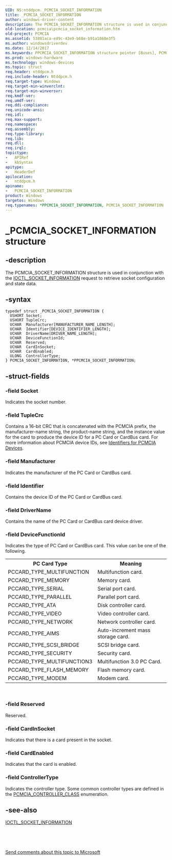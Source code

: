 ```yaml
---
UID: NS:ntddpcm._PCMCIA_SOCKET_INFORMATION
title: _PCMCIA_SOCKET_INFORMATION
author: windows-driver-content
description: The PCMCIA_SOCKET_INFORMATION structure is used in conjunction with the IOCTL_SOCKET_INFORMATION request to retrieve socket configuration and state data.
old-location: pcmcia\pcmcia_socket_information.htm
old-project: PCMCIA
ms.assetid: 53881aca-e49c-43e9-b68e-b91a1868e3f5
ms.author: windowsdriverdev
ms.date: 12/14/2017
ms.keywords: PPCMCIA_SOCKET_INFORMATION structure pointer [Buses], PCMCIA.pcmcia_socket_information, PCMCIA_SOCKET_INFORMATION structure [Buses], ntddpcm/PCMCIA_SOCKET_INFORMATION, ntddpcm/PPCMCIA_SOCKET_INFORMATION, PPCMCIA_SOCKET_INFORMATION, memcdref_b118ae5c-5dc5-4919-809d-5cfe5b25598f.xml, PCMCIA_SOCKET_INFORMATION, *PPCMCIA_SOCKET_INFORMATION, _PCMCIA_SOCKET_INFORMATION
ms.prod: windows-hardware
ms.technology: windows-devices
ms.topic: struct
req.header: ntddpcm.h
req.include-header: Ntddpcm.h
req.target-type: Windows
req.target-min-winverclnt: 
req.target-min-winversvr: 
req.kmdf-ver: 
req.umdf-ver: 
req.ddi-compliance: 
req.unicode-ansi: 
req.idl: 
req.max-support: 
req.namespace: 
req.assembly: 
req.type-library: 
req.lib: 
req.dll: 
req.irql: 
topictype: 
-	APIRef
-	kbSyntax
apitype: 
-	HeaderDef
apilocation: 
-	ntddpcm.h
apiname: 
-	PCMCIA_SOCKET_INFORMATION
product: Windows
targetos: Windows
req.typenames: *PPCMCIA_SOCKET_INFORMATION, PCMCIA_SOCKET_INFORMATION
---
```


# _PCMCIA_SOCKET_INFORMATION structure


## -description


The PCMCIA_SOCKET_INFORMATION structure is used in conjunction with the <a href="https://msdn.microsoft.com/library/windows/hardware/ff537275">IOCTL_SOCKET_INFORMATION</a> request to retrieve socket configuration and state data. 


## -syntax


````
typedef struct _PCMCIA_SOCKET_INFORMATION {
  USHORT Socket;
  USHORT TupleCrc;
  UCHAR  Manufacturer[MANUFACTURER_NAME_LENGTH];
  UCHAR  Identifier[DEVICE_IDENTIFIER_LENGTH];
  UCHAR  DriverName[DRIVER_NAME_LENGTH];
  UCHAR  DeviceFunctionId;
  UCHAR  Reserved;
  UCHAR  CardInSocket;
  UCHAR  CardEnabled;
  ULONG  ControllerType;
} PCMCIA_SOCKET_INFORMATION, *PPCMCIA_SOCKET_INFORMATION;
````


## -struct-fields




### -field Socket

Indicates the socket number. 


### -field TupleCrc

Contains a 16-bit CRC that is concatenated with the PCMCIA prefix, the manufacturer-name string, the product-name string, and the instance value for the card to produce the device ID for a PC Card or CardBus card. For more information about PCMCIA device IDs, see <a href="https://msdn.microsoft.com/7eaf6372-a9cc-4714-8955-52653ec57141">Identifiers for PCMCIA Devices</a>. 


### -field Manufacturer

Indicates the manufacturer of the PC Card or CardBus card. 


### -field Identifier

Contains the device ID of the PC Card or CardBus card. 


### -field DriverName

Contains the name of the PC Card or CardBus card device driver. 


### -field DeviceFunctionId

Indicates the type of PC Card or CardBus card. This value can be one of the following.
<table>
<tr>
<th>PC Card Type</th>
<th>Meaning</th>
</tr>
<tr>
<td>
PCCARD_TYPE_MULTIFUNCTION

</td>
<td>
Multifunction card.

</td>
</tr>
<tr>
<td>
PCCARD_TYPE_MEMORY

</td>
<td>
Memory card.

</td>
</tr>
<tr>
<td>
PCCARD_TYPE_SERIAL

</td>
<td>
Serial port card.

</td>
</tr>
<tr>
<td>
PCCARD_TYPE_PARALLEL

</td>
<td>
Parallel port card.

</td>
</tr>
<tr>
<td>
PCCARD_TYPE_ATA

</td>
<td>
Disk controller card. 

</td>
</tr>
<tr>
<td>
PCCARD_TYPE_VIDEO

</td>
<td>
Video controller card. 

</td>
</tr>
<tr>
<td>
PCCARD_TYPE_NETWORK

</td>
<td>
Network controller card. 

</td>
</tr>
<tr>
<td>
PCCARD_TYPE_AIMS

</td>
<td>
Auto-increment mass storage card. 

</td>
</tr>
<tr>
<td>
PCCARD_TYPE_SCSI_BRIDGE

</td>
<td>
SCSI bridge card. 

</td>
</tr>
<tr>
<td>
PCCARD_TYPE_SECURITY

</td>
<td>
Security card. 

</td>
</tr>
<tr>
<td>
PCCARD_TYPE_MULTIFUNCTION3

</td>
<td>
Multifunction 3.0 PC Card. 

</td>
</tr>
<tr>
<td>
PCCARD_TYPE_FLASH_MEMORY

</td>
<td>
Flash memory card. 

</td>
</tr>
<tr>
<td>
PCCARD_TYPE_MODEM

</td>
<td>
Modem card. 

</td>
</tr>
</table> 


### -field Reserved

Reserved. 


### -field CardInSocket

Indicates that there is a card present in the socket. 


### -field CardEnabled

Indicates that the card is enabled. 


### -field ControllerType

Indicates the controller type. Some common controller types are defined in the <a href="https://msdn.microsoft.com/library/windows/hardware/ff537600">PCMCIA_CONTROLLER_CLASS</a> enumeration. 


## -see-also

<a href="https://msdn.microsoft.com/library/windows/hardware/ff537275">IOCTL_SOCKET_INFORMATION</a>

 

 

<a href="mailto:wsddocfb@microsoft.com?subject=Documentation%20feedback [PCMCIA\buses]:%20PCMCIA_SOCKET_INFORMATION structure%20 RELEASE:%20(12/14/2017)&amp;body=%0A%0APRIVACY STATEMENT%0A%0AWe use your feedback to improve the documentation. We don't use your email address for any other purpose, and we'll remove your email address from our system after the issue that you're reporting is fixed. While we're working to fix this issue, we might send you an email message to ask for more info. Later, we might also send you an email message to let you know that we've addressed your feedback.%0A%0AFor more info about Microsoft's privacy policy, see http://privacy.microsoft.com/en-us/default.aspx." title="Send comments about this topic to Microsoft">Send comments about this topic to Microsoft</a>

